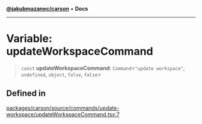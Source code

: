 [**@jakubmazanec/carson**](../README.md) • **Docs**

---

# Variable: updateWorkspaceCommand

> `const` **updateWorkspaceCommand**: `Command`\<`"update workspace"`, `undefined`, `object`,
> `false`, `false`\>

## Defined in

[packages/carson/source/commands/update-workspace/updateWorkspaceCommand.tsx:7](https://github.com/jakubmazanec/tools/blob/053e1fea9cfce27a70a78b00a30cdd281cb0a72b/packages/carson/source/commands/update-workspace/updateWorkspaceCommand.tsx#L7)
